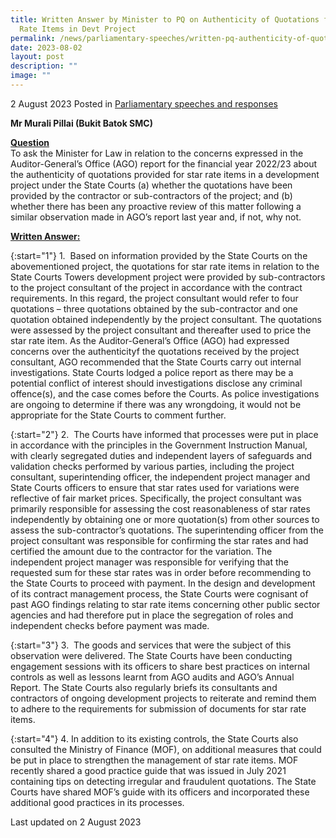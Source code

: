 ```yaml
---
title: Written Answer by Minister to PQ on Authenticity of Quotations for Star
  Rate Items in Devt Project
permalink: /news/parliamentary-speeches/written-pq-authenticity-of-quotations-star-rate-items/
date: 2023-08-02
layout: post
description: ""
image: ""
---
```

2 August 2023 Posted in [Parliamentary speeches and responses](/news/parliamentary-speeches) 

<b>Mr Murali Pillai (Bukit Batok SMC)</b>

<b><u>Question</u></b>
<br>To ask the Minister for Law in relation to the concerns expressed in the Auditor-General’s Office (AGO) report for the financial year 2022/23 about the authenticity of quotations provided for star rate items in a development project under the State Courts (a) whether the quotations have been provided by the contractor or sub-contractors of the project; and (b) whether there has been any proactive review of this matter following a similar observation made in AGO’s report last year and, if not, why not.

<b><u>Written Answer:</u></b>

{:start="1"}
1.&nbsp; Based on information provided by the State Courts on the abovementioned project, the quotations for star rate items in relation to the State Courts Towers development project were provided by sub-contractors to the project consultant of the project in accordance with the contract requirements. In this regard, the project consultant would refer to four quotations – three quotations obtained by the sub-contractor and one quotation obtained independently by the project consultant. The quotations were assessed by the project consultant and thereafter used to price the star rate item. As the Auditor-General’s Office (AGO) had expressed concerns over the authenticityf the quotations received by the project consultant, AGO recommended that the State Courts carry out internal investigations. State Courts lodged a police report as there may be a potential conflict of interest should investigations disclose any criminal offence(s), and the case comes before the Courts. As police investigations are ongoing to determine if there was any wrongdoing, it would not be appropriate for the State Courts to comment further.

{:start="2"}
2.&nbsp; The Courts have informed that processes were put in place in accordance with the principles in the Government Instruction Manual, with clearly segregated duties and independent layers of safeguards and validation checks performed by various parties, including the project consultant, superintending officer, the independent project manager and State Courts officers to ensure that star rates used for variations were reflective of fair market prices. Specifically, the project consultant was primarily responsible for assessing the cost reasonableness of star rates independently by obtaining one or more quotation(s) from other sources to assess the sub-contractor’s quotations. The superintending officer from the project consultant was responsible for confirming the star rates and had certified the amount due to the contractor for the variation. The independent project manager was responsible for verifying that the requested sum for these star rates was in order before recommending to the State Courts to proceed with payment. In the design and development of its contract management process, the State Courts were cognisant of past AGO findings relating to star rate items concerning other public sector agencies and had therefore put in place the segregation of roles and independent checks before payment was made.

{:start="3"}
3.&nbsp; The goods and services that were the subject of this observation were delivered. The State Courts have been conducting engagement sessions with its officers to share best practices on internal controls as well as lessons learnt from AGO audits and AGO’s Annual Report. The State Courts also regularly briefs its consultants and contractors of ongoing development projects to reiterate and remind them to adhere to the requirements for submission of documents for star rate items.

{:start="4"}
4. In addition to its existing controls, the State Courts also consulted the Ministry of Finance (MOF), on additional measures that could be put in place to strengthen the management of star rate items. MOF recently shared a good practice guide that was issued in July 2021 containing tips on detecting irregular and fraudulent quotations. The State Courts have shared MOF’s guide with its officers and incorporated these additional good practices in its processes.

<p class="right-side-updated">Last updated on 2 August 2023</p>